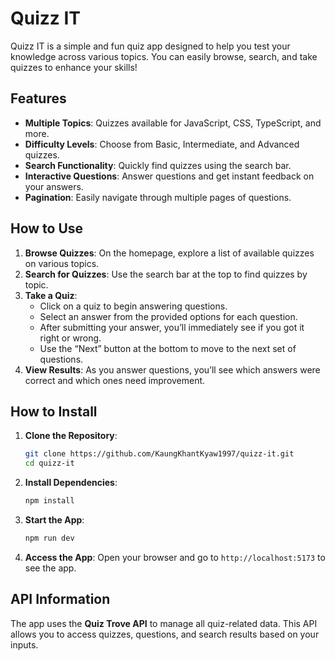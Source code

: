 # Quizz IT

Quizz IT is a simple and fun quiz app designed to help you test your knowledge across various topics. You can easily browse, search, and take quizzes to enhance your skills!

## Features

- **Multiple Topics**: Quizzes available for JavaScript, CSS, TypeScript, and more.
- **Difficulty Levels**: Choose from Basic, Intermediate, and Advanced quizzes.
- **Search Functionality**: Quickly find quizzes using the search bar.
- **Interactive Questions**: Answer questions and get instant feedback on your answers.
- **Pagination**: Easily navigate through multiple pages of questions.

## How to Use

1. **Browse Quizzes**: On the homepage, explore a list of available quizzes on various topics.
2. **Search for Quizzes**: Use the search bar at the top to find quizzes by topic.
3. **Take a Quiz**:
   - Click on a quiz to begin answering questions.
   - Select an answer from the provided options for each question.
   - After submitting your answer, you’ll immediately see if you got it right or wrong.
   - Use the “Next” button at the bottom to move to the next set of questions.
4. **View Results**: As you answer questions, you’ll see which answers were correct and which ones need improvement.

## How to Install

1. **Clone the Repository**:

   ```bash
   git clone https://github.com/KaungKhantKyaw1997/quizz-it.git
   cd quizz-it
   ```

2. **Install Dependencies**:

   ```bash
   npm install
   ```

3. **Start the App**:

   ```bash
   npm run dev
   ```

4. **Access the App**: Open your browser and go to `http://localhost:5173` to see the app.

## API Information

The app uses the **Quiz Trove API** to manage all quiz-related data. This API allows you to access quizzes, questions, and search results based on your inputs.
